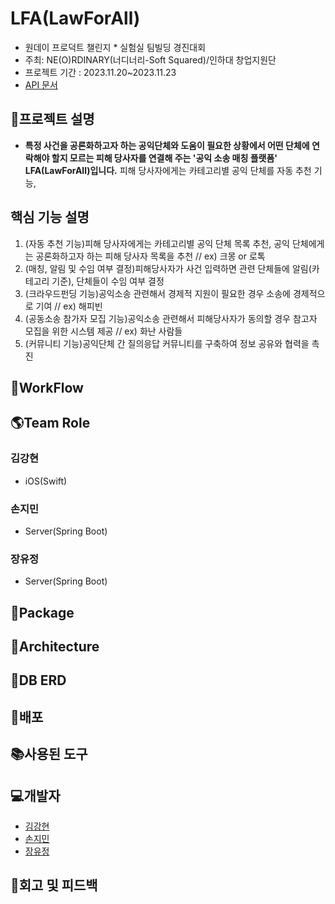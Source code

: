 # LFA(LawForAll)
* 원데이 프로덕트 챌린지 * 실험실 팀빌딩 경진대회
* 주최: NE(O)RDINARY(너디너리-Soft Squared)/인하대 창업지원단
* 프로젝트 기간 : 2023.11.20~2023.11.23
* [API 문서]()

## 📑프로젝트 설명
* **특정 사건을 공론화하고자 하는 공익단체와 도움이 필요한 상황에서 어떤 단체에 연락해야 할지 모르는 피해 당사자를 연결해 주는 '공익 소송 매칭 플랫폼' LFA(LawForAll)입니다.** 피해 당사자에게는 카테고리별 공익 단체를 자동 추천 기능, 

## 핵심 기능 설명
1. (자동 추천 기능)피해 당사자에게는 카테고리별 공익 단체 목록 추천, 공익 단체에게는 공론화하고자 하는 피해 당사자 목록을 추천 // ex) 크몽 or 로톡
2. (매칭, 알림 및 수임 여부 결정)피해당사자가 사건 입력하면 관련 단체들에 알림(카테고리 기준), 단체들이 수임 여부 결정
3. (크라우드펀딩 기능)공익소송 관련해서 경제적 지원이 필요한 경우 소송에 경제적으로 기여 // ex) 해피빈
4. (공동소송 참가자 모집 기능)공익소송 관련해서 피해당사자가 동의할 경우 참고자 모집을 위한 시스템 제공  // ex) 화난 사람들
5. (커뮤니티 기능)공익단체 간 질의응답 커뮤니티를 구축하여 정보 공유와 협력을 촉진

## 📑WorkFlow

## 🌎Team Role
### 김강현
* iOS(Swift)
### 손지민
* Server(Spring Boot)
### 장유정
* Server(Spring Boot)

## 📘Package

## 📗Architecture

## 📙DB ERD

## 📕배포

## 📚사용된 도구

## 💻개발자
* [김강현]()
* [손지민]()
* [장유정]()

## 🏢회고 및 피드백
